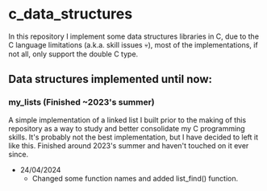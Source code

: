 # c_data_structures

In this repository I implement some data structures libraries in C, due to the C language limitations (a.k.a. skill issues :skull:), most of the implementations, if not all, only support the double C type.

## Data structures implemented until now:

### my_lists (Finished ~2023's summer)

A simple implementation of a linked list I built prior to the making of this repository as a way to study and better consolidate my C programming skills. It's probably not the best implementation, but I have decided to left it like this. Finished around 2023's summer and haven't touched on it ever since.

- 24/04/2024
    - Changed some function names and added list_find() function.

##
